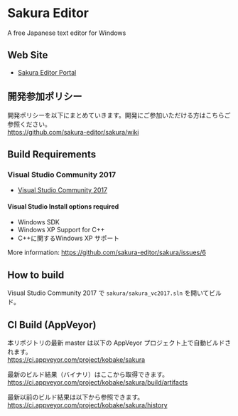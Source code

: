# Sakura Editor
A free Japanese text editor for Windows

## Web Site
- [Sakura Editor Portal](https://sakura-editor.github.io/)

## 開発参加ポリシー
開発ポリシーを以下にまとめていきます。開発にご参加いただける方はこちらご参照ください。  
https://github.com/sakura-editor/sakura/wiki

## Build Requirements
### Visual Studio Community 2017
- [Visual Studio Community 2017](https://www.visualstudio.com/downloads/)

#### Visual Studio Install options required
- Windows SDK
- Windows XP Support for C++
- C++に関するWindows XP サポート

More information: https://github.com/sakura-editor/sakura/issues/6

## How to build
Visual Studio Community 2017 で `sakura/sakura_vc2017.sln` を開いてビルド。

## CI Build (AppVeyor)
本リポジトリの最新 master は以下の AppVeyor プロジェクト上で自動ビルドされます。  
https://ci.appveyor.com/project/kobake/sakura

最新のビルド結果（バイナリ）はここから取得できます。  
https://ci.appveyor.com/project/kobake/sakura/build/artifacts

最新以前のビルド結果は以下から参照できます。  
https://ci.appveyor.com/project/kobake/sakura/history
